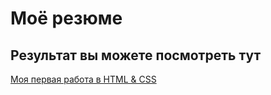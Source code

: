 # Моё резюме

## Результат вы можете посмотреть тут

[Моя первая работа в HTML & CSS](http://127.0.0.1:5500/index.html)
